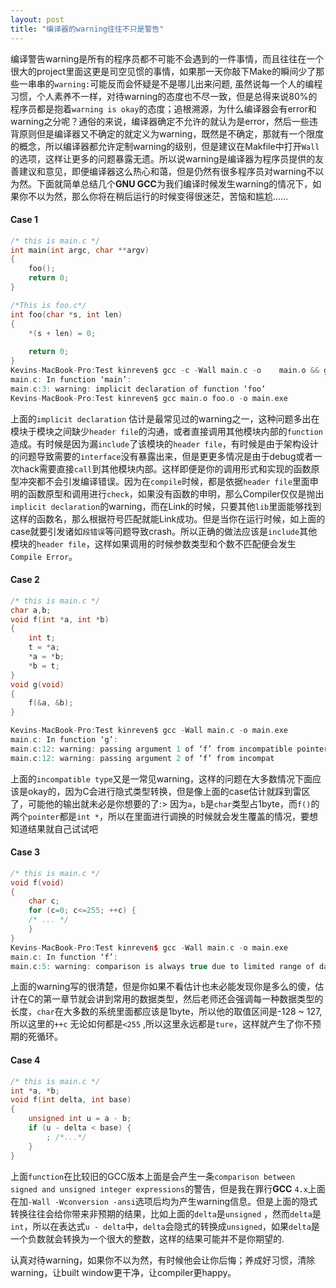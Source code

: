 ```yaml
---
layout: post
title: "编译器的warning往往不只是警告"
---
```


编译警告warning是所有的程序员都不可能不会遇到的一件事情，而且往往在一个很大的project里面这更是司空见惯的事情，如果那一天你敲下Make的瞬间少了那些一串串的`warning:`可能反而会怀疑是不是哪儿出来问题, 虽然说每一个人的编程习惯，个人素养不一样，对待warning的态度也不尽一致，但是总得来说80%的程序员都是抱着`warning is okay`的态度；追根溯源，为什么编译器会有error和warning之分呢？通俗的来说，编译器确定不允许的就认为是error，然后一些违背原则但是编译器又不确定的就定义为warning，既然是不确定，那就有一个限度的概念，所以编译器都允许定制warning的级别，但是建议在Makfile中打开`Wall`的选项，这样让更多的问题暴露无遗。所以说warning是编译器为程序员提供的友善建议和意见，即便编译器这么热心和蔼，但是仍然有很多程序员对warning不以为然。下面就简单总结几个**GNU GCC**为我们编译时候发生warning的情况下，如果你不以为然，那么你将在稍后运行的时候变得很迷茫，苦恼和尴尬……

#### Case 1

```c
/* this is main.c */
int main(int argc, char **argv)
{
    foo();
    return 0;
}

/*This is foo.c*/
int foo(char *s, int len)
{
    *(s + len) = 0;
    
    return 0;
}
Kevins-MacBook-Pro:Test kinreven$ gcc -c -Wall main.c -o    main.o && gcc -c -Wall foo.c -o foo.o
main.c: In function ‘main’:
main.c:3: warning: implicit declaration of function ‘foo’
Kevins-MacBook-Pro:Test kinreven$ gcc main.o foo.o -o main.exe
```

上面的`implicit declaration` 估计是最常见过的warning之一，这种问题多出在模块于模块之间缺少`header file`的沟通，或者直接调用其他模块内部的`function`造成。有时候是因为漏`include`了该模块的`header file`，有时候是由于架构设计的问题导致需要的`interface`没有暴露出来，但是更更多情况是由于debug或者一次hack需要直接`call`到其他模块内部。这样即便是你的调用形式和实现的函数原型冲突都不会引发编译错误。因为在`compile`时候，都是依据`header file`里面申明的函数原型和调用进行`check`，如果没有函数的申明，那么Compiler仅仅是抛出`implicit declaration`的warning，而在Link的时候，只要其他`lib`里面能够找到这样的函数名，那么根据符号匹配就能Link成功。但是当你在运行时候，如上面的case就要引发诸如`段错误`等问题导致crash。所以正确的做法应该是`include`其他模块的`header file`，这样如果调用的时候参数类型和个数不匹配便会发生`Compile Error`。

#### Case 2

```c
/* this is main.c */
char a,b;
void f(int *a, int *b)
{
    int t;
    t = *a;
    *a = *b;
    *b = t;
}
void g(void)
{
    f(&a, &b);
}

Kevins-MacBook-Pro:Test kinreven$ gcc -Wall main.c -o main.exe
main.c: In function ‘g’:
main.c:12: warning: passing argument 1 of ‘f’ from incompatible pointer type
main.c:12: warning: passing argument 2 of ‘f’ from incompat

```

上面的`incompatible type`又是一常见warning，这样的问题在大多数情况下面应该是okay的，因为C会进行隐式类型转换，但是像上面的case估计就踩到雷区了，可能他的输出就未必是你想要的了:> 因为`a`，`b`是`char`类型占1byte，而`f()`的两个`pointer`都是`int *`，所以在里面进行调换的时候就会发生覆盖的情况，要想知道结果就自己试试吧

#### Case 3

```cpp
/* this is main.c */
void f(void)
{
    char c;
    for (c=0; c<=255; ++c) {
    /* ... */
    }
}
Kevins-MacBook-Pro:Test kinreven$ gcc -Wall main.c -o main.exe
main.c: In function ‘f’:
main.c:5: warning: comparison is always true due to limited range of data type

```

上面的warning写的很清楚，但是你如果不看估计也未必能发现你是多么的傻，估计在C的第一章节就会讲到常用的数据类型，然后老师还会强调每一种数据类型的长度，`char`在大多数的系统里面都应该是1byte，所以他的取值区间是-128 ~ 127,所以这里的`++c` 无论如何都是`<255` ,所以这里永远都是`ture`，这样就产生了你不预期的死循环。

#### Case 4    

```cpp
/* this is main.c */
int *a, *b;
void f(int delta, int base)
{
    unsigned int u = a - b;
    if (u - delta < base) {
        ; /*...*/
    }
} 

```

上面`function`在比较旧的GCC版本上面是会产生一条`comparison between signed and unsigned integer expressions`的警告，但是我在罪行**GCC** `4.x`上面在加`-Wall -Wconversion -ansi`选项后均为产生warning信息。但是上面的隐式转换往往会给你带来非预期的结果，比如上面的`delta`是`unsigned` ，然而`delta`是`int`，所以在表达式`u - delta`中，`delta`会隐式的转换成`unsigned`，如果`delta`是一个负数就会转换为一个很大的整数，这样的结果可能并不是你期望的.

认真对待warning，如果你不以为然，有时候他会让你后悔；养成好习惯，清除warning，让built window更干净，让compiler更happy。

